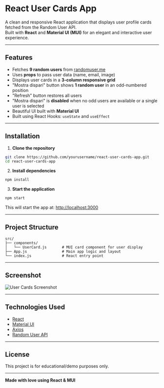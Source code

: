 #  React User Cards App

A clean and responsive React application that displays user profile cards fetched from the Random User API.  
Built with **React** and **Material UI (MUI)** for an elegant and interactive user experience.

---

##  Features

-  Fetches **9 random users** from [randomuser.me](https://randomuser.me)
-  Uses **props** to pass user data (name, email, image)
-  Displays user cards in a **3-column responsive grid**
-  "Mostra dispari" button shows **1 random user** in an odd-numbered position
-  "Refresh" button restores all users
-  "Mostra dispari" is **disabled** when no odd users are available or a single user is selected
-  Beautiful UI built with **Material UI**
-  Built using React Hooks: `useState` and `useEffect`

---

##  Installation

1. **Clone the repository**

```bash
git clone https://github.com/yourusername/react-user-cards-app.git
cd react-user-cards-app
```

2. **Install dependencies**

```bash
npm install
```

3. **Start the application**

```bash
npm start
```

This will start the app at: [http://localhost:3000](http://localhost:3000)

---

##  Project Structure

```
src/
├── components/
│   └── UserCard.js       # MUI card component for user display
├── App.js                # Main app logic and layout
└── index.js              # React entry point
```

---

##  Screenshot

![User Cards Screenshot](public/Screenshot.png)

---

##  Technologies Used

- [React](https://reactjs.org/)
- [Material UI](https://mui.com/)
- [Axios](https://axios-http.com/)
- [Random User API](https://randomuser.me)

---

##  License

This project is for educational/demo purposes only.

---

**Made with love using React & MUI**
